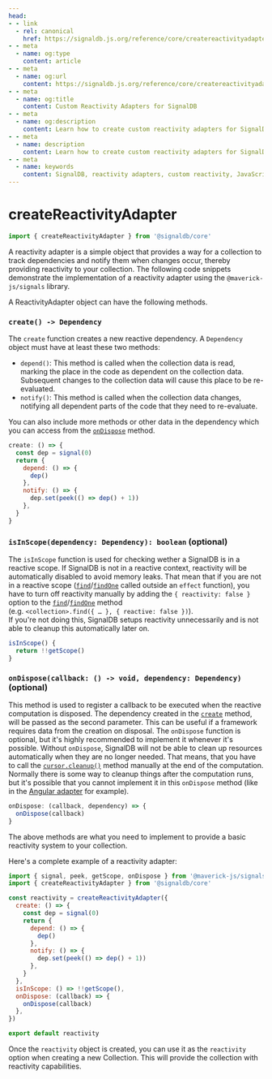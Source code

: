 ```yaml
---
head:
- - link
  - rel: canonical
    href: https://signaldb.js.org/reference/core/createreactivityadapter/
- - meta
  - name: og:type
    content: article
- - meta
  - name: og:url
    content: https://signaldb.js.org/reference/core/createreactivityadapter/
- - meta
  - name: og:title
    content: Custom Reactivity Adapters for SignalDB
- - meta
  - name: og:description
    content: Learn how to create custom reactivity adapters for SignalDB. This guide provides an overview of the reactivity adapter interface and includes code examples.
- - meta
  - name: description
    content: Learn how to create custom reactivity adapters for SignalDB. This guide provides an overview of the reactivity adapter interface and includes code examples.
- - meta
  - name: keywords
    content: SignalDB, reactivity adapters, custom reactivity, JavaScript, TypeScript, @maverick-js/signals, dependency management, reactive programming, SignalDB adapter
---
```

# createReactivityAdapter

```ts
import { createReactivityAdapter } from '@signaldb/core'
```

A reactivity adapter is a simple object that provides a way for a collection to track dependencies and notify them when changes occur, thereby providing reactivity to your collection. The following code snippets demonstrate the implementation of a reactivity adapter using the `@maverick-js/signals` library.

A ReactivityAdapter object can have the following methods.

### `create() -> Dependency`

The `create` function creates a new reactive dependency. A `Dependency` object must have at least these two methods:

* `depend()`: This method is called when the collection data is read, marking the place in the code as dependent on the collection data. Subsequent changes to the collection data will cause this place to be re-evaluated.
* `notify()`: This method is called when the collection data changes, notifying all dependent parts of the code that they need to re-evaluate.

You can also include more methods or other data in the dependency which you can access from the [`onDispose`](#ondispose-callback-void-dependency-dependency-optional) method.

```js
create: () => {
  const dep = signal(0)
  return {
    depend: () => {
      dep()
    },
    notify: () => {
      dep.set(peek(() => dep() + 1))
    },
  }
}
```

### `isInScope(dependency: Dependency): boolean` (optional)

The `isInScope` function is used for checking wether a SignalDB is in a reactive scope. If SignalDB is not in a reactive context, reactivity will be automatically disabled to avoid memory leaks. That mean that if you are not in a reactive scope ([`find`](/reference/core/collection/#find-selector-selector-t-options-options)/[`findOne`](/reference/core/collection/#findone-selector-selector-t-options-options) called outside an `effect` function), you have to turn off reactivity manually by adding the `{ reactivity: false }` option to the [`find`](/reference/core/collection/#find-selector-selector-t-options-options)/[`findOne`](/reference/core/collection/#findone-selector-selector-t-options-options) method<br>(e.g. `<collection>.find({ … }, { reactive: false })`).<br>
If you're not doing this, SignalDB setups reactivity unnecessarily and is not able to cleanup this automatically later on.

```js
isInScope() {
  return !!getScope()
}
```


### `onDispose(callback: () -> void, dependency: Dependency)` (optional)

This method is used to register a callback to be executed when the reactive computation is disposed. The dependency created in the [`create`](#create-dependency) method, will be passed as the second parameter. This can be useful if a framework requires data from the creation on disposal.
The `onDispose` function is optional, but it's highly recommended to implement it whenever it's possible. Without `onDispose`, SignalDB will not be able to clean up resources automatically when they are no longer needed. That means, that you have to call the [`cursor.cleanup()`](/reference/core/cursor/#cleanup) method manually at the end of the computation. Normally there is some way to cleanup things after the computation runs, but it's possible that you cannot implement it in this `onDispose` method (like in the [Angular adapter](/reference/angular/) for example).

```js
onDispose: (callback, dependency) => {
  onDispose(callback)
}
```

The above methods are what you need to implement to provide a basic reactivity system to your collection.

Here's a complete example of a reactivity adapter:

```js
import { signal, peek, getScope, onDispose } from '@maverick-js/signals'
import { createReactivityAdapter } from '@signaldb/core'

const reactivity = createReactivityAdapter({
  create: () => {
    const dep = signal(0)
    return {
      depend: () => {
        dep()
      },
      notify: () => {
        dep.set(peek(() => dep() + 1))
      },
    }
  },
  isInScope: () => !!getScope(),
  onDispose: (callback) => {
    onDispose(callback)
  },
})

export default reactivity
```

Once the `reactivity` object is created, you can use it as the `reactivity` option when creating a new Collection. This will provide the collection with reactivity capabilities.
